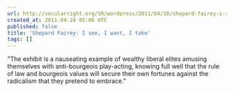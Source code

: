 ```yaml
---
url: http://secularright.org/SR/wordpress/2011/04/18/shepard-fairey-i-see-i-want-i-take/
created_at: 2011-04-24 05:06 UTC
published: false
title: 'Shepard Fairey: I see, I want, I take'
tags: []
---
```


"The exhibit is a nauseating example of wealthy liberal elites amusing themselves with anti-bourgeois play-acting, knowing full well that the rule of law and bourgeois values will secure their own fortunes against the radicalism that they pretend to embrace."
